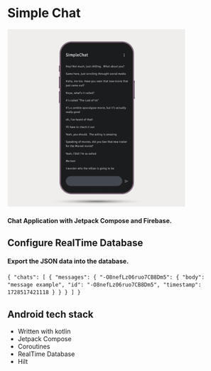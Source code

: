 
<h1>Simple Chat</h1>
<img width="400" src="https://raw.githubusercontent.com/paucara/simple-chat/refs/heads/master/images/screenshot.png">
<h4>Chat Application with Jetpack Compose and Firebase.</h4>
<h2>Configure RealTime Database</h2>
<h4>Export the JSON data into the database.</h4>

<code>{
  "chats": [
    {
      "messages": {
        "-O8nefLz06ruo7CB8Dm5": {
          "body": "message example",
          "id": "-O8nefLz06ruo7CB8Dm5",
          "timestamp": 1728517421118
        }
      }
    }
  ]
}
</code>

<h2>Android tech stack</h2>
<ul>
  <li>Written with kotlin</li>
  <li>Jetpack Compose</li>
  <li>Coroutines</li>
  <li>RealTime Database</li>
  <li>Hilt</li>
</ul>

